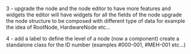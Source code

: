 3 - upgrade the node and the node editor to have more features and widgets
the editor will have widgets for all the fields of the node
upgrade the node structure to be composed with different type of data
for example the idea of RootNode, HardwareNode etc...

4 - add a label to define the level of a node (now a component)
create a standalone class for the ID number (examples #000-001, #MEH-001 etc...)
